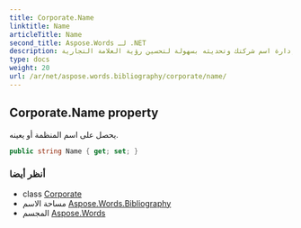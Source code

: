 ```yaml
---
title: Corporate.Name
linktitle: Name
articleTitle: Name
second_title: Aspose.Words لـ .NET
description: اكتشف كيف يعمل اسم الشركة على تعزيز هوية مؤسستك من خلال إدارة اسم شركتك وتحديثه بسهولة لتحسين رؤية العلامة التجارية.
type: docs
weight: 20
url: /ar/net/aspose.words.bibliography/corporate/name/
---
```

## Corporate.Name property

يحصل على اسم المنظمة أو يعينه.

```csharp
public string Name { get; set; }
```

### أنظر أيضا

* class [Corporate](../)
* مساحة الاسم [Aspose.Words.Bibliography](../../../aspose.words.bibliography/)
* المجسم [Aspose.Words](../../../)
